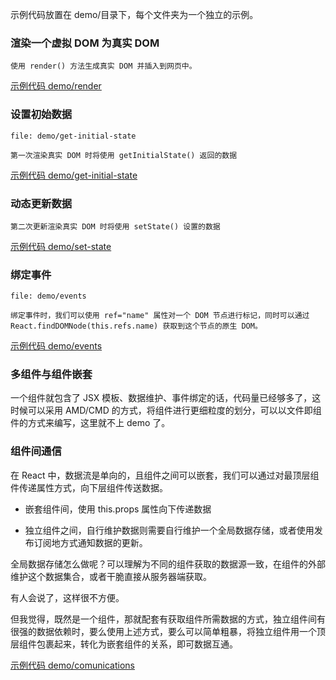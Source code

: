 示例代码放置在 demo/目录下，每个文件夹为一个独立的示例。

### 渲染一个虚拟 DOM 为真实 DOM
    
    使用 render() 方法生成真实 DOM 并插入到网页中。

[示例代码 demo/render](demo/render/)

### 设置初始数据

    file: demo/get-initial-state
    
    第一次渲染真实 DOM 时将使用 getInitialState() 返回的数据

[示例代码 demo/get-initial-state](demo/get-initial-state/)    
    
### 动态更新数据
    
    第二次更新渲染真实 DOM 时将使用 setState() 设置的数据

[示例代码 demo/set-state](demo/set-state/)

### 绑定事件

    file: demo/events
    
    绑定事件时，我们可以使用 ref="name" 属性对一个 DOM 节点进行标记，同时可以通过 React.findDOMNode(this.refs.name) 获取到这个节点的原生 DOM。

[示例代码 demo/events](demo/events/)     
    
### 多组件与组件嵌套

一个组件就包含了 JSX 模板、数据维护、事件绑定的话，代码量已经够多了，这时候可以采用 AMD/CMD 的方式，将组件进行更细粒度的划分，可以以文件即组件的方式来编写，这里就不上 demo 了。

### 组件间通信
    
在 React 中，数据流是单向的，且组件之间可以嵌套，我们可以通过对最顶层组件传递属性方式，向下层组件传送数据。
    
- 嵌套组件间，使用 this.props  属性向下传递数据
        
- 独立组件之间，自行维护数据则需要自行维护一个全局数据存储，或者使用发布订阅地方式通知数据的更新。

全局数据存储怎么做呢？可以理解为不同的组件获取的数据源一致，在组件的外部维护这个数据集合，或者干脆直接从服务器端获取。

有人会说了，这样很不方便。

但我觉得，既然是一个组件，那就配套有获取组件所需数据的方式，独立组件间有很强的数据依赖时，要么使用上述方式，要么可以简单粗暴，将独立组件用一个顶层组件包裹起来，转化为嵌套组件的关系，即可数据互通。    
    
[示例代码 demo/comunications](demo/comunications/)
    

    
    

    






